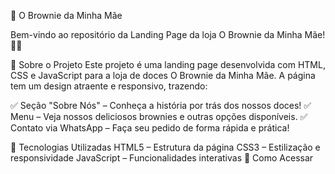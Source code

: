 🍫 O Brownie da Minha Mãe

Bem-vindo ao repositório da Landing Page da loja O Brownie da Minha Mãe! 🍪✨

📌 Sobre o Projeto
Este projeto é uma landing page desenvolvida com HTML, CSS e JavaScript para a loja de doces O Brownie da Minha Mãe. A página tem um design atraente e responsivo, trazendo:

✅ Seção "Sobre Nós" – Conheça a história por trás dos nossos doces!
✅ Menu – Veja nossos deliciosos brownies e outras opções disponíveis.
✅ Contato via WhatsApp – Faça seu pedido de forma rápida e prática!

🚀 Tecnologias Utilizadas
HTML5 – Estrutura da página
CSS3 – Estilização e responsividade
JavaScript – Funcionalidades interativas
📲 Como Acessar
